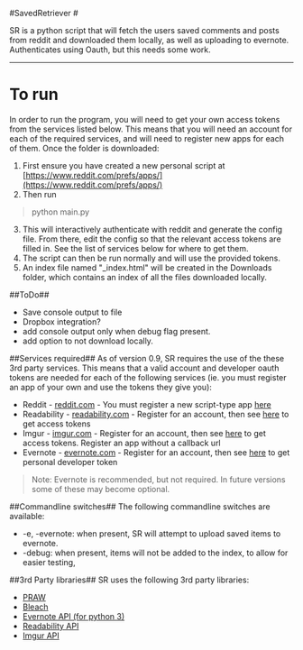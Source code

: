 #SavedRetriever #

SR is a python script that will fetch the users saved comments and posts from reddit and downloaded them locally, as well as uploading to evernote. Authenticates using Oauth, but this needs some work. 

----------

To run
======

In order to run the program, you will need to get your own access tokens from the services listed below.
This means that you will need an account for each of the required services, and will need to register new apps for each of them.
Once the folder is downloaded:

 1. First ensure you have created a new personal script at [https://www.reddit.com/prefs/apps/](https://www.reddit.com/prefs/apps/) 
 2. Then run
>python main.py

 3. This will interactively authenticate with reddit and generate the config file. From there, edit the config so that the relevant access tokens are filled in. See the list of services below for where to get them.
 4. The script can then be run normally and will use the provided tokens.
 5. An index file named "_index.html" will be created in the Downloads folder, which contains an index of all the files downloaded locally. 

##ToDo##

 - Save console output to file
 - Dropbox integration?
 - add console output only when debug flag present.
 - add option to not download locally.

##Services required##
As of version 0.9, SR requires the use of the these 3rd party services. This means that a valid account and developer oauth tokens are needed for each of the following services (ie. you must register an app of your own and use the tokens they give you):

 - Reddit - [reddit.com](www.reddit.com) - You must register a new script-type app [here](https://www.reddit.com/prefs/apps/)
 - Readability - [readability.com](www.readability.com) - Register for an account, then see [here](https://www.readability.com/developers/api) to get access tokens
 - Imgur - [imgur.com](www.imgur.com) - Register for an account, then see [here](https://api.imgur.com/oauth2/addclient?) to get access tokens. Register an app without a callback url
 - Evernote - [evernote.com](www.dev.evernote.com) - Register for an account, then see [here](https://www.evernote.com/api/DeveloperToken.action) to get personal developer token
>Note: Evernote is recommended, but not required. In future versions some of these may become optional.

##Commandline switches##
The following commandline switches are available:

- -e, -evernote: when present, SR will attempt to upload saved items to evernote.
- -debug: when present, items will not be added to the index, to allow for easier testing,

##3rd Party libraries##
SR uses the following 3rd party libraries:

 - [PRAW](https://github.com/praw-dev/praw/tree/v3.0.0)
 - [Bleach](https://github.com/jsocol/bleach)
 - [Evernote API (for python 3)](https://github.com/evernote/evernote-sdk-python3)
 - [Readability API](https://github.com/arc90/python-readability-api)
 - [Imgur API](https://github.com/Imgur/imgurpython)